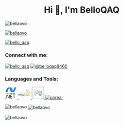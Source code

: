 <h1 align="center">Hi 👋, I'm BelloQAQ</h1>
<p align="left"> <img src="https://komarev.com/ghpvc/?username=bellaovo&label=Profile%20views&color=0e75b6&style=flat" alt="bellaovo" /> </p>

<p align="left"> <a href="https://github.com/ryo-ma/github-profile-trophy"><img src="https://github-profile-trophy.vercel.app/?username=bellaovo" alt="bellaovo" /></a> </p>

<p align="left"> <a href="https://twitter.com/bello_qaq" target="blank"><img src="https://img.shields.io/twitter/follow/bello_qaq?logo=twitter&style=for-the-badge" alt="bello_qaq" /></a> </p>

<h3 align="left">Connect with me:</h3>
<p align="left">
<a href="https://twitter.com/bello_qaq" target="blank"><img align="center" src="https://raw.githubusercontent.com/rahuldkjain/github-profile-readme-generator/master/src/images/icons/Social/twitter.svg" alt="bello_qaq" height="30" width="40" /></a>
<a href="https://www.youtube.com/c/@belloqaq8460" target="blank"><img align="center" src="https://raw.githubusercontent.com/rahuldkjain/github-profile-readme-generator/master/src/images/icons/Social/youtube.svg" alt="@belloqaq8460" height="30" width="40" /></a>
</p>

<h3 align="left">Languages and Tools:</h3>
<p align="left"> <a href="https://dotnet.microsoft.com/" target="_blank" rel="noreferrer"> <img src="https://raw.githubusercontent.com/devicons/devicon/master/icons/dot-net/dot-net-original-wordmark.svg" alt="dotnet" width="40" height="40"/> </a> <a href="https://www.mysql.com/" target="_blank" rel="noreferrer"> <img src="https://raw.githubusercontent.com/devicons/devicon/master/icons/mysql/mysql-original-wordmark.svg" alt="mysql" width="40" height="40"/> </a> <a href="https://www.photoshop.com/en" target="_blank" rel="noreferrer"> <img src="https://raw.githubusercontent.com/devicons/devicon/master/icons/photoshop/photoshop-line.svg" alt="photoshop" width="40" height="40"/> </a> <a href="https://unrealengine.com/" target="_blank" rel="noreferrer"> <img src="https://raw.githubusercontent.com/kenangundogan/fontisto/036b7eca71aab1bef8e6a0518f7329f13ed62f6b/icons/svg/brand/unreal-engine.svg" alt="unreal" width="40" height="40"/> </a> </p>

<p><img align="left" src="https://github-readme-stats.vercel.app/api/top-langs?username=bellaovo&show_icons=true&locale=en&layout=compact" alt="bellaovo" /></p>

<p>&nbsp;<img align="center" src="https://github-readme-stats.vercel.app/api?username=bellaovo&show_icons=true&locale=en" alt="bellaovo" /></p>

<p><img align="center" src="https://github-readme-streak-stats.herokuapp.com/?user=bellaovo&" alt="bellaovo" /></p>

